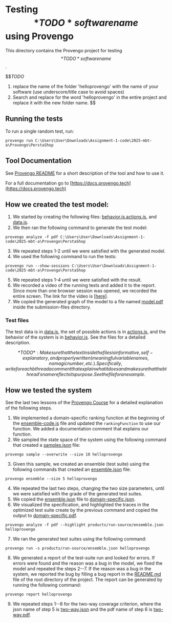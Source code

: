 # Testing $$*TODO* software name$$ using Provengo
This directory contains the Provengo project for testing $$*TODO* software name$$.

$$*TODO* 
1. replace the name of the folder 'helloprovengo' with the name of your software (use underscore/title case to avoid spaces)
2. Search and replace for the word 'helloprovengo' in the entire project and replace it with the new folder name. 
$$

## Running the tests
To run a single random test, run:
```shell 
provengo run C:\Users\User\Downloads\Assignment-1-code\2025-mbt-a\Provengo\PerstaShop
```

## Tool Documentation
See [Provengo README](PerstaShop/README.md) for a short description of the tool and how to use it.

For a full documentation go to [https://docs.provengo.tech](https://docs.provengo.tech)

## How we created the test model:
1. We started by creating the following files: [behavior.js](PerstaShop/spec/js/behavior.js),[actions.js](PerstaShop/spec/js/actions.js), and [data.js](PerstaShop/data/data.js).
2. We then ran the following command to generate the test model:
```shell
provengo analyze -f pdf C:\Users\User\Downloads\Assignment-1-code\2025-mbt-a\Provengo\PerstaShop   
```
3. We repeated steps 1-2 until we were satisfied with the generated model.
4. We used the following command to run the tests:
```shell
provengo run --show-sessions C:\Users\User\Downloads\Assignment-1-code\2025-mbt-a\Provengo\PerstaShop
```
5. We repeated steps 1-4 until we were satisfied with the result.
6. We recorded a video of the running tests and added it to the report. Since more than one browser session was opened, we recorded the entire screen. The link for the video is [[here](https://drive.google.com/file/d/1_iLcRbjtdJViWByZzDMmZEya-mtRTF9a/view?usp=sharing)].
7. We copied the generated graph of the model to a file named [model.pdf](submission-files/model.pdf) inside the submission-files directory.

### Test files
The test data is in [data.js](PerstaShop/data/data.js), the set of possible actions is in [actions.js](PerstaShop/spec/js/actions.js), and the behavior of the system is in [behavior.js](PerstaShop/spec/js/behavior.js).
See the files for a detailed description.

$$*TODO*: Make sure that the text inside the files is informative, self-explanatory, and properly written (meaningful variable names, no magic number, etc.). Specifically, write for each bthread a comment that explain what it does and make sure that the bthread's name reflects its purpose. See the file for an example.$$

## How we tested the system
See the last two lessons of the [Provengo Course](https://provengo.github.io/Course/Online%20Course/0.9.5/index.html) for a detailed explanation of the following steps.

1. We implemented a domain-specific ranking function at the beginning of the [ensemble-code.js](PerstaShop/meta-spec/ensemble-code.js) file and updated the `rankingFunction` to use our function. We added a documentation comment that explains our function.
2. We sampled the state space of the system using the following command that created a [samples.json](PerstaShop/products/run-source/samples.json) file:
```shell
provengo sample --overwrite --size 10 helloprovengo
```
3. Given this sample, we created an ensemble (test suite) using the following commands that created an [ensemble.json](PerstaShop/products/run-source/ensemble.json) file:
```shell
provengo ensemble --size 5 helloprovengo
```
4. We repeated the last two steps, changing the two size parameters, until we were satisfied with the grade of the generated test suites.
5. We copied the [ensemble.json](PerstaShop/products/run-source/ensemble.json) file to [domain-specific.json](submission-files/domain-specific.json).
6. We visualized the specification, and highlighted the traces in the optimized test suite create by the previous command and copied the output to [domain-specific.pdf](submission-files/domain-specific.pdf).
```shell
provengo analyze -f pdf --highlight products/run-source/ensemble.json helloprovengo
```
7. We ran the generated test suites using the following command:
```shell
provengo run -s products/run-source/ensemble.json helloprovengo 
```
8. We generated a report of the test-suite run and looked for errors. If errors were found and the reason was a bug in the model, we fixed the model and repeated the steps 2--7. If the reason was a bug in the system, we reported the bug by filling a bug report in the [README.md](../README.md) file of the root directory of the project. The report can be generated by running the following command:
```shell
provengo report helloprovengo
```
9. We repeated steps 1--8 for the two-way coverage criterion, where the json name of step 5 is [two-way.json](submission-files/two-way.json) and the pdf name of step 6 is [two-way.pdf](submission-files/two-way.pdf).
